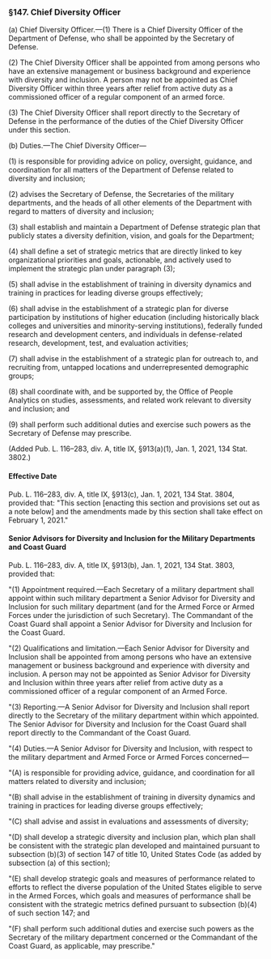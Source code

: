 ### §147. Chief Diversity Officer ###

(a) Chief Diversity Officer.—(1) There is a Chief Diversity Officer of the Department of Defense, who shall be appointed by the Secretary of Defense.

(2) The Chief Diversity Officer shall be appointed from among persons who have an extensive management or business background and experience with diversity and inclusion. A person may not be appointed as Chief Diversity Officer within three years after relief from active duty as a commissioned officer of a regular component of an armed force.

(3) The Chief Diversity Officer shall report directly to the Secretary of Defense in the performance of the duties of the Chief Diversity Officer under this section.

(b) Duties.—The Chief Diversity Officer—

(1) is responsible for providing advice on policy, oversight, guidance, and coordination for all matters of the Department of Defense related to diversity and inclusion;

(2) advises the Secretary of Defense, the Secretaries of the military departments, and the heads of all other elements of the Department with regard to matters of diversity and inclusion;

(3) shall establish and maintain a Department of Defense strategic plan that publicly states a diversity definition, vision, and goals for the Department;

(4) shall define a set of strategic metrics that are directly linked to key organizational priorities and goals, actionable, and actively used to implement the strategic plan under paragraph (3);

(5) shall advise in the establishment of training in diversity dynamics and training in practices for leading diverse groups effectively;

(6) shall advise in the establishment of a strategic plan for diverse participation by institutions of higher education (including historically black colleges and universities and minority-serving institutions), federally funded research and development centers, and individuals in defense-related research, development, test, and evaluation activities;

(7) shall advise in the establishment of a strategic plan for outreach to, and recruiting from, untapped locations and underrepresented demographic groups;

(8) shall coordinate with, and be supported by, the Office of People Analytics on studies, assessments, and related work relevant to diversity and inclusion; and

(9) shall perform such additional duties and exercise such powers as the Secretary of Defense may prescribe.

(Added Pub. L. 116–283, div. A, title IX, §913(a)(1), Jan. 1, 2021, 134 Stat. 3802.)

#### Effective Date ####

Pub. L. 116–283, div. A, title IX, §913(c), Jan. 1, 2021, 134 Stat. 3804, provided that: "This section [enacting this section and provisions set out as a note below] and the amendments made by this section shall take effect on February 1, 2021."

#### Senior Advisors for Diversity and Inclusion for the Military Departments and Coast Guard ####

Pub. L. 116–283, div. A, title IX, §913(b), Jan. 1, 2021, 134 Stat. 3803, provided that:

"(1) Appointment required.—Each Secretary of a military department shall appoint within such military department a Senior Advisor for Diversity and Inclusion for such military department (and for the Armed Force or Armed Forces under the jurisdiction of such Secretary). The Commandant of the Coast Guard shall appoint a Senior Advisor for Diversity and Inclusion for the Coast Guard.

"(2) Qualifications and limitation.—Each Senior Advisor for Diversity and Inclusion shall be appointed from among persons who have an extensive management or business background and experience with diversity and inclusion. A person may not be appointed as Senior Advisor for Diversity and Inclusion within three years after relief from active duty as a commissioned officer of a regular component of an Armed Force.

"(3) Reporting.—A Senior Advisor for Diversity and Inclusion shall report directly to the Secretary of the military department within which appointed. The Senior Advisor for Diversity and Inclusion for the Coast Guard shall report directly to the Commandant of the Coast Guard.

"(4) Duties.—A Senior Advisor for Diversity and Inclusion, with respect to the military department and Armed Force or Armed Forces concerned—

"(A) is responsible for providing advice, guidance, and coordination for all matters related to diversity and inclusion;

"(B) shall advise in the establishment of training in diversity dynamics and training in practices for leading diverse groups effectively;

"(C) shall advise and assist in evaluations and assessments of diversity;

"(D) shall develop a strategic diversity and inclusion plan, which plan shall be consistent with the strategic plan developed and maintained pursuant to subsection (b)(3) of section 147 of title 10, United States Code (as added by subsection (a) of this section);

"(E) shall develop strategic goals and measures of performance related to efforts to reflect the diverse population of the United States eligible to serve in the Armed Forces, which goals and measures of performance shall be consistent with the strategic metrics defined pursuant to subsection (b)(4) of such section 147; and

"(F) shall perform such additional duties and exercise such powers as the Secretary of the military department concerned or the Commandant of the Coast Guard, as applicable, may prescribe."